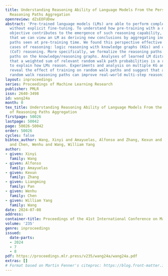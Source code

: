 ```yaml
---
title: Understanding Reasoning Ability of Language Models From the Perspective of
  Reasoning Paths Aggregation
openreview: dZsEOFUDew
abstract: 'Pre-trained language models (LMs) are able to perform complex reasoning
  without explicit fine-tuning. To understand how pre-training with a next-token prediction
  objective contributes to the emergence of such reasoning capability, we propose
  that we can view an LM as deriving new conclusions by aggregating indirect reasoning
  paths seen at pre-training time. We found this perspective effective in two important
  cases of reasoning: logic reasoning with knowledge graphs (KGs) and chain-of-thought
  (CoT) reasoning. More specifically, we formalize the reasoning paths as random walk
  paths on the knowledge/reasoning graphs. Analyses of learned LM distributions suggest
  that a weighted sum of relevant random walk path probabilities is a reasonable way
  to explain how LMs reason. Experiments and analysis on multiple KG and CoT datasets
  reveal the effect of training on random walk paths and suggest that augmenting unlabeled
  random walk reasoning paths can improve real-world multi-step reasoning performance.'
layout: inproceedings
series: Proceedings of Machine Learning Research
publisher: PMLR
issn: 2640-3498
id: wang24a
month: 0
tex_title: Understanding Reasoning Ability of Language Models From the Perspective
  of Reasoning Paths Aggregation
firstpage: 50026
lastpage: 50042
page: 50026-50042
order: 50026
cycles: false
bibtex_author: Wang, Xinyi and Amayuelas, Alfonso and Zhang, Kexun and Pan, Liangming
  and Chen, Wenhu and Wang, William Yang
author:
- given: Xinyi
  family: Wang
- given: Alfonso
  family: Amayuelas
- given: Kexun
  family: Zhang
- given: Liangming
  family: Pan
- given: Wenhu
  family: Chen
- given: William Yang
  family: Wang
date: 2024-07-08
address:
container-title: Proceedings of the 41st International Conference on Machine Learning
volume: '235'
genre: inproceedings
issued:
  date-parts:
  - 2024
  - 7
  - 8
pdf: https://proceedings.mlr.press/v235/wang24a/wang24a.pdf
extras: []
# Format based on Martin Fenner's citeproc: https://blog.front-matter.io/posts/citeproc-yaml-for-bibliographies/
---
```

